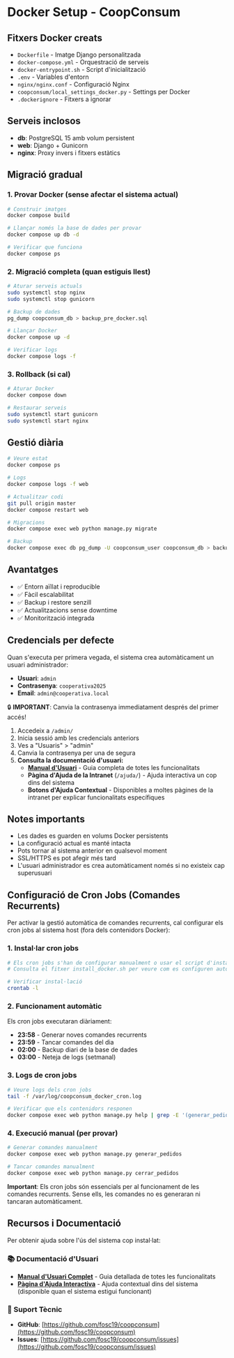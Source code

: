 # Docker Setup - CoopConsum

## Fitxers Docker creats

- `Dockerfile` - Imatge Django personalitzada
- `docker-compose.yml` - Orquestració de serveis
- `docker-entrypoint.sh` - Script d'inicialització
- `.env` - Variables d'entorn
- `nginx/nginx.conf` - Configuració Nginx
- `coopconsum/local_settings_docker.py` - Settings per Docker
- `.dockerignore` - Fitxers a ignorar

## Serveis inclosos

- **db**: PostgreSQL 15 amb volum persistent
- **web**: Django + Gunicorn
- **nginx**: Proxy invers i fitxers estàtics

## Migració gradual

### 1. Provar Docker (sense afectar el sistema actual)
```bash
# Construir imatges
docker compose build

# Llançar només la base de dades per provar
docker compose up db -d

# Verificar que funciona
docker compose ps
```

### 2. Migració completa (quan estiguis llest)
```bash
# Aturar serveis actuals
sudo systemctl stop nginx
sudo systemctl stop gunicorn

# Backup de dades
pg_dump coopconsum_db > backup_pre_docker.sql

# Llançar Docker
docker compose up -d

# Verificar logs
docker compose logs -f
```

### 3. Rollback (si cal)
```bash
# Aturar Docker
docker compose down

# Restaurar serveis
sudo systemctl start gunicorn
sudo systemctl start nginx
```

## Gestió diària

```bash
# Veure estat
docker compose ps

# Logs
docker compose logs -f web

# Actualitzar codi
git pull origin master
docker compose restart web

# Migracions
docker compose exec web python manage.py migrate

# Backup
docker compose exec db pg_dump -U coopconsum_user coopconsum_db > backup.sql
```

## Avantatges

- ✅ Entorn aïllat i reproducible
- ✅ Fàcil escalabilitat
- ✅ Backup i restore senzill
- ✅ Actualitzacions sense downtime
- ✅ Monitorització integrada

## Credencials per defecte

Quan s'executa per primera vegada, el sistema crea automàticament un usuari administrador:

- **Usuari**: `admin`
- **Contrasenya**: `cooperativa2025`
- **Email**: `admin@cooperativa.local`

🔒 **IMPORTANT**: Canvia la contrasenya immediatament després del primer accés!

1. Accedeix a `/admin/`
2. Inicia sessió amb les credencials anteriors
3. Ves a "Usuaris" > "admin"
4. Canvia la contrasenya per una de segura
5. **Consulta la documentació d'usuari:**
   - **[Manual d'Usuari](MANUAL_USUARI.md)** - Guia completa de totes les funcionalitats
   - **Pàgina d'Ajuda de la Intranet** (`/ajuda/`) - Ajuda interactiva un cop dins del sistema
   - **Botons d'Ajuda Contextual** - Disponibles a moltes pàgines de la intranet per explicar funcionalitats específiques

## Notes importants

- Les dades es guarden en volums Docker persistents
- La configuració actual es manté intacta
- Pots tornar al sistema anterior en qualsevol moment
- SSL/HTTPS es pot afegir més tard
- L'usuari administrador es crea automàticament només si no existeix cap superusuari

## Configuració de Cron Jobs (Comandes Recurrents)

Per activar la gestió automàtica de comandes recurrents, cal configurar els cron jobs al sistema host (fora dels contenidors Docker):

### 1. Instal·lar cron jobs
```bash
# Els cron jobs s'han de configurar manualment o usar el script d'instal·lació automàtica
# Consulta el fitxer install_docker.sh per veure com es configuren automàticament

# Verificar instal·lació
crontab -l
```

### 2. Funcionament automàtic
Els cron jobs executaran diàriament:

- **23:58** - Generar noves comandes recurrents
- **23:59** - Tancar comandes del dia
- **02:00** - Backup diari de la base de dades
- **03:00** - Neteja de logs (setmanal)

### 3. Logs de cron jobs
```bash
# Veure logs dels cron jobs
tail -f /var/log/coopconsum_docker_cron.log

# Verificar que els contenidors responen
docker compose exec web python manage.py help | grep -E '(generar_pedidos|cerrar_pedidos)'
```

### 4. Execució manual (per provar)
```bash
# Generar comandes manualment
docker compose exec web python manage.py generar_pedidos

# Tancar comandes manualment
docker compose exec web python manage.py cerrar_pedidos
```

**Important**: Els cron jobs són essencials per al funcionament de les comandes recurrents. Sense ells, les comandes no es generaran ni tancaran automàticament.

## Recursos i Documentació

Per obtenir ajuda sobre l'ús del sistema cop instal·lat:

### 📚 Documentació d'Usuari
- **[Manual d'Usuari Complet](MANUAL_USUARI.md)** - Guia detallada de totes les funcionalitats
- **[Pàgina d'Ajuda Interactiva](/ajuda/)** - Ajuda contextual dins del sistema (disponible quan el sistema estigui funcionant)

### 🔧 Suport Tècnic
- **GitHub**: [https://github.com/fosc19/coopconsum](https://github.com/fosc19/coopconsum)
- **Issues**: [https://github.com/fosc19/coopconsum/issues](https://github.com/fosc19/coopconsum/issues)
